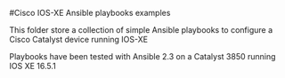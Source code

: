 #Cisco IOS-XE Ansible playbooks examples

This folder store a collection of simple Ansible playbooks to configure a Cisco Catalyst device running IOS-XE

Playbooks have been tested with Ansible 2.3 on a Catalyst 3850 running IOS XE 16.5.1



